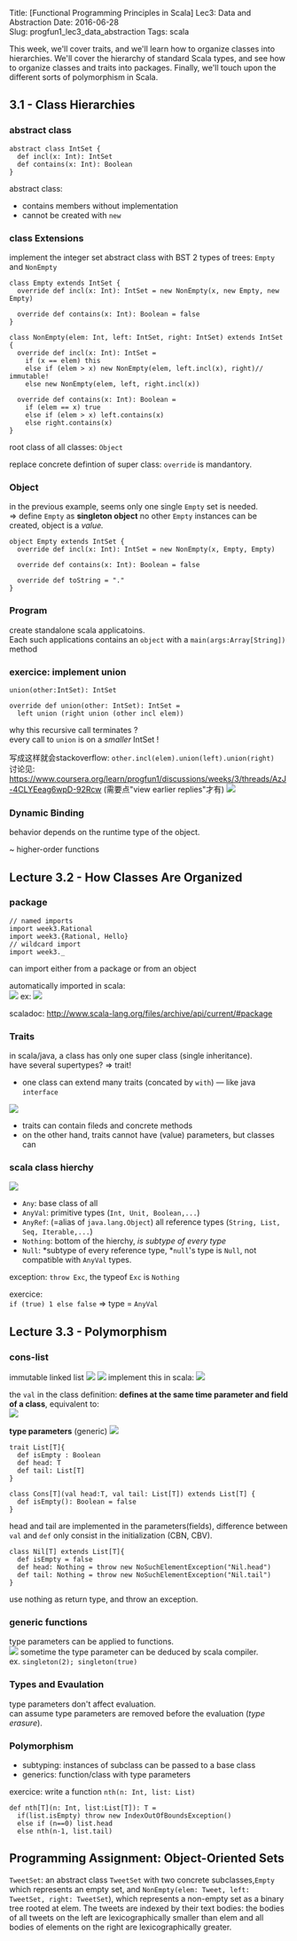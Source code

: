Title: [Functional Programming Principles in Scala] Lec3: Data and Abstraction 
Date: 2016-06-28    
Slug:  progfun1_lec3_data_abstraction 
Tags: scala    
 
This week, we'll cover traits, and we'll learn how to organize classes into hierarchies. We'll cover the hierarchy of standard Scala types, and see how to organize classes and traits into packages. Finally, we'll touch upon the different sorts of polymorphism in Scala. 
 
3.1 - Class Hierarchies 
----------------------- 
 
### abstract class 
 
	abstract class IntSet { 
	  def incl(x: Int): IntSet 
	  def contains(x: Int): Boolean 
	} 
 
abstract class:  
 
* contains members without implementation 
* cannot be created with ``new`` 
 
 
### class Extensions 
implement the integer set abstract class with BST 
2 types of trees: ``Empty`` and ``NonEmpty`` 
 
	class Empty extends IntSet { 
	  override def incl(x: Int): IntSet = new NonEmpty(x, new Empty, new Empty) 
	 
	  override def contains(x: Int): Boolean = false 
	} 
	 
	class NonEmpty(elem: Int, left: IntSet, right: IntSet) extends IntSet { 
	  override def incl(x: Int): IntSet = 
	    if (x == elem) this 
	    else if (elem > x) new NonEmpty(elem, left.incl(x), right)// immutable! 
	    else new NonEmpty(elem, left, right.incl(x)) 
	 
	  override def contains(x: Int): Boolean = 
	    if (elem == x) true 
	    else if (elem > x) left.contains(x) 
	    else right.contains(x) 
	} 
 
root class of all classes: ``Object`` 
 
replace concrete defintion of super class: ``override`` is mandantory. 
 
### Object 
in the previous example, seems only one single ``Empty`` set is needed.  
⇒ define ``Empty`` as **singleton object** 
no other ``Empty`` instances can be created, object is a *value.* 
 
	object Empty extends IntSet { 
	  override def incl(x: Int): IntSet = new NonEmpty(x, Empty, Empty) 
	 
	  override def contains(x: Int): Boolean = false 
	 
	  override def toString = "." 
	} 
 
 
### Program 
create standalone scala applicatoins.  
Each such applications contains an ``object`` with a ``main(args:Array[String])`` method 
 
### exercice: implement union 
 
``union(other:IntSet): IntSet`` 
 
	override def union(other: IntSet): IntSet = 
	  left union (right union (other incl elem)) 
 
why this recursive call terminates ?  
every call to ``union`` is on a *smaller* IntSet ! 
 
写成这样就会stackoverflow: ``other.incl(elem).union(left).union(right)``  
讨论见: <https://www.coursera.org/learn/progfun1/discussions/weeks/3/threads/AzJ-4CLYEeag6wpD-92Rcw> 
(需要点"view earlier replies"才有) 
![](../images/progfun1_lec3_data_abstraction/pasted_image012.png) 
 
### Dynamic Binding 
behavior depends on the runtime type of the object.  
 
~ higher-order functions 
 
Lecture 3.2 - How Classes Are Organized 
--------------------------------------- 
 
### package 
 
	// named imports 
	import week3.Rational 
	import week3.{Rational, Hello} 
	// wildcard import  
	import week3._ 
 
 
 can import either from a package or from an object 
 
automatically imported in scala:  
![](../images/progfun1_lec3_data_abstraction/pasted_image001.png) 
ex: 
![](../images/progfun1_lec3_data_abstraction/pasted_image002.png) 
 
scaladoc: <http://www.scala-lang.org/files/archive/api/current/#package> 
 
### Traits 
in scala/java, a class has only one super class (single inheritance).  
have several supertypes? ⇒ trait! 
 
 
* one class can extend many traits (concated by ``with``)  — like java ``interface`` 
 
![](../images/progfun1_lec3_data_abstraction/pasted_image003.png) 
 
* traits can contain fileds and concrete methods 
* on the other hand, traits cannot have (value) parameters, but classes can 
 
 
### scala class hierchy 
![](../images/progfun1_lec3_data_abstraction/pasted_image004.png) 
 
* ``Any``: base class of all 
* ``AnyVal``: primitive types (``Int, Unit, Boolean,...``) 
* ``AnyRef``: (=alias of ``java.lang.Object``) all reference types (``String, List, Seq, Iterable,...``) 
* ``Nothing``: bottom of the hierchy, *is subtype of every type* 
* ``Null``: *subtype of every reference type, *``null``'s type is ``Null``, not compatible with ``AnyVal`` types.  
 
exception: ``throw Exc``, the typeof ``Exc`` is ``Nothing`` 
 
exercice:  
``if (true) 1 else false`` ⇒ type = ``AnyVal`` 
 
Lecture 3.3 - Polymorphism 
-------------------------- 
 
### cons-list 
immutable linked list 
![](../images/progfun1_lec3_data_abstraction/pasted_image005.png) 
![](../images/progfun1_lec3_data_abstraction/pasted_image006.png) 
implement this in scala: 
![](../images/progfun1_lec3_data_abstraction/pasted_image007.png) 
 
the ``val`` in the class definition: **defines at the same time parameter and field of a class**, equivalent to:  
![](../images/progfun1_lec3_data_abstraction/pasted_image008.png) 
 
**type parameters** (generic) 
![](../images/progfun1_lec3_data_abstraction/pasted_image009.png) 
 
	trait List[T]{ 
	  def isEmpty : Boolean 
	  def head: T 
	  def tail: List[T] 
	} 
	 
	class Cons[T](val head:T, val tail: List[T]) extends List[T] { 
	  def isEmpty(): Boolean = false 
	} 
 
head and tail are implemented in the parameters(fields), difference between ``val`` and ``def`` only consist in the initialization (CBN, CBV). 
 
	class Nil[T] extends List[T]{ 
	  def isEmpty = false 
	  def head: Nothing = throw new NoSuchElementException("Nil.head") 
	  def tail: Nothing = throw new NoSuchElementException("Nil.tail") 
	} 
 
use nothing as return type, and throw an exception.  
 
### generic functions 
type parameters can be applied to functions.  
![](../images/progfun1_lec3_data_abstraction/pasted_image011.png) 
sometime the type parameter can be deduced by scala compiler.  
ex. ``singleton(2); singleton(true)`` 
 
### Types and Evaulation 
type parameters don't affect evaluation.  
can assume type parameters are removed before the evaluation (*type erasure*).  
 
### Polymorphism 
 
* subtyping: instances of subclass can be passed to a base class 
* generics: function/class with type parameters 
 
 
exercice: write a function ``nth(n: Int, list: List)`` 
 
	def nth[T](n: Int, list:List[T]): T =  
	  if(list.isEmpty) throw new IndexOutOfBoundsException() 
	  else if (n==0) list.head 
	  else nth(n-1, list.tail) 
 
 
Programming Assignment: Object-Oriented Sets 
-------------------------------------------- 
 
``TweetSet``: an abstract class ``TweetSet`` with two concrete subclasses,``Empty`` which represents an empty set, and ``NonEmpty(elem: Tweet, left: TweetSet, right: TweetSet``), which represents a non-empty set as a binary tree rooted at elem. The tweets are indexed by their text bodies: the bodies of all tweets on the left are lexicographically smaller than elem and all bodies of elements on the right are lexicographically greater. 
